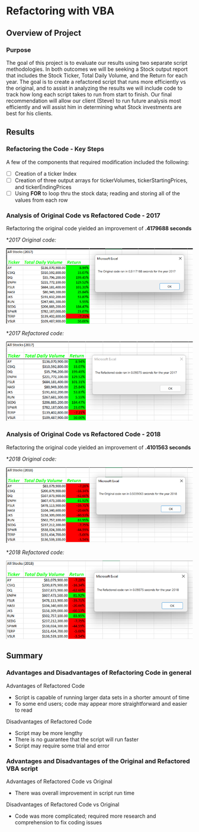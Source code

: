 # Refactoring with VBA

## Overview of Project

### Purpose
The goal of this project is to evaluate our results using two separate script methodologies.  In both outcomes we will be seeking a Stock output report that includes the Stock Ticker, Total Daily Volume, and the Return for each year.  The goal is to create a refactored script that runs more efficiently vs the original, and to assist in analyzing the results we will include code to track how long each script takes to run from start to finish.  Our final recommendation will allow our client (Steve) to run future analysis most efficiently and will assist him in determining what Stock investments are best for his clients.

## Results

### Refactoring the Code - Key Steps
A few of the components that required modification included the following:
- [ ] Creation of a ticker Index
- [ ] Creation of three output arrays for tickerVolumes, tickerStartingPrices, and tickerEndingPrices
- [ ] Using **FOR** to loop thru the stock data; reading and storing all of the values from each row

### Analysis of Original Code vs Refactored Code - 2017 
Refactoring the original code yielded an improvement of **.4179688 seconds**

**2017 Original code:*

![Originalcode_2017.png](Originalcode_2017.png)

**2017 Refactored code:*

![Refactoredcode_2017.png](Refactoredcode_2017.png)


### Analysis of Original Code vs Refactored Code - 2018 
Refactoring the original code yielded an improvement of **.4101563 seconds**

**2018 Original code:*

![Originalcode_2018.png](Originalcode_2018.png)

**2018 Refactored code:*

![Refactoredcode_2018.png](Refactoredcode_2018.png)


## Summary

### Advantages and Disadvantages of Refactoring Code in general
Advantages of Refactored Code
- Script is capable of running larger data sets in a shorter amount of time
- To some end users; code may appear more straightforward and easier to read

Disadvantages of Refactored Code
- Script may be more lengthy
- There is no guarantee that the script will run faster
- Script may require some trial and error
 
### Advantages and Disadvantages of the Original and Refactored VBA script
Advantages of Refactored Code vs Original
- There was overall improvement in script run time

Disadvantages of Refactored Code vs Original
- Code was more complicated; required more research and comprehension to fix coding issues